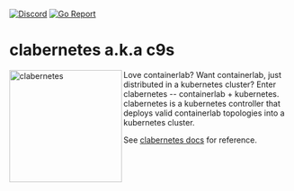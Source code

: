 [![Discord](https://img.shields.io/discord/860500297297821756?style=flat-square&label=discord&logo=discord&color=00c9ff&labelColor=bec8d2)](https://discord.gg/vAyddtaEV9)
[![Go Report](https://img.shields.io/badge/go%20report-A%2B-blue?style=flat-square&color=00c9ff&labelColor=bec8d2)](https://goreportcard.com/report/github.com/srl-labs/clabernetes)

# clabernetes a.k.a c9s

<p>
  <img src="https://gitlab.com/rdodin/pics/-/wikis/uploads/b5d611838fcb9c588b6311bccf11b954/c9s_logo1-upscale2x-white-tag+font-min__1_.png" width="200" align="left" alt="clabernetes"/>
  Love containerlab? Want containerlab, just distributed in a kubernetes cluster? Enter
  clabernetes -- containerlab + kubernetes. clabernetes is a kubernetes controller that deploys valid
  containerlab topologies into a kubernetes cluster.

  See [clabernetes docs](https://containerlab.dev/manual/clabernetes) for reference.
</p>
